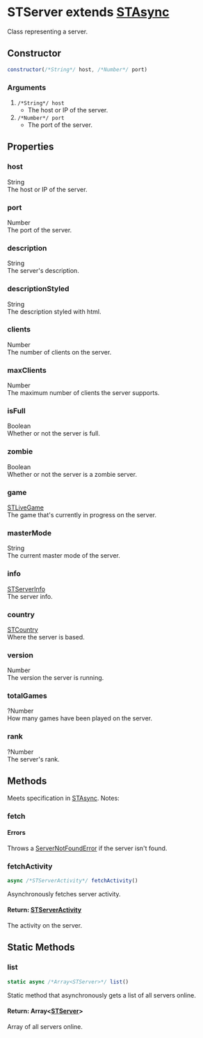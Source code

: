 # STServer extends [STAsync](async.md)
Class representing a server.

## Constructor
```js
constructor(/*String*/ host, /*Number*/ port)
```
### Arguments
1. `/*String*/ host`
	* The host or IP of the server.
2. `/*Number*/ port`
	* The port of the server.

## Properties
### host
String<br/>
The host or IP of the server.
### port
Number<br/>
The port of the server.
### description
String<br/>
The server's description.
### descriptionStyled
String<br/>
The description styled with html.
### clients
Number<br/>
The number of clients on the server.
### maxClients
Number<br/>
The maximum number of clients the server supports.
### isFull
Boolean<br/>
Whether or not the server is full.
### zombie
Boolean<br/>
Whether or not the server is a zombie server.
### game
[STLiveGame](../struct/livegame.md)<br/>
The game that's currently in progress on the server.
### masterMode
String<br/>
The current master mode of the server.
### info
[STServerInfo](../struct/serverinfo.md)<br/>
The server info.
### country
[STCountry](../struct/country.md)<br/>
Where the server is based.
### version
Number<br/>
The version the server is running.
### totalGames
?Number<br/>
How many games have been played on the server.
### rank
?Number<br/>
The server's rank.

## Methods
Meets specification in [STAsync](async.md). Notes:
### fetch
#### Errors
Throws a [ServerNotFoundError](../utils/errors/servernotfounderror.md) if the server isn't found.
### fetchActivity
```js
async /*STServerActivity*/ fetchActivity()
```
Asynchronously fetches server activity.
#### Return: [STServerActivity](../struct/serveractivity.md)
The activity on the server.

## Static Methods
### list
```js
static async /*Array<STServer>*/ list()
```
Static method that asynchronously gets a list of all servers online.
#### Return: Array<[STServer](server.md)>
Array of all servers online.
